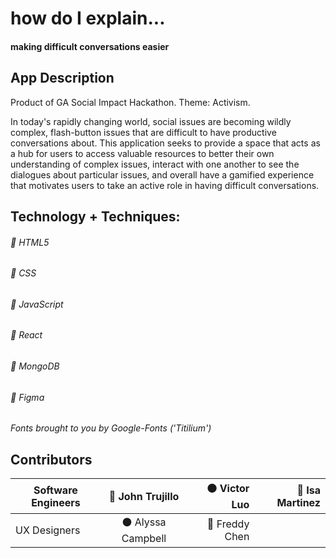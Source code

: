 # how do I explain...

#### making difficult conversations easier


## App Description

Product of GA Social Impact Hackathon. Theme: Activism.

In today's rapidly changing world, social issues are becoming wildly complex, flash-button issues that are difficult to have productive conversations about. This application seeks to provide a space that acts as a hub for users to access valuable resources to better their own understanding of complex issues, interact with one another to see the dialogues about particular issues, and overall have a gamified experience that motivates users to take an active role in having difficult conversations. 

## Technology + Techniques: 

###### :small_blue_diamond: HTML5

###### :small_blue_diamond: CSS

###### :small_blue_diamond: JavaScript

###### :small_blue_diamond: React

###### :small_blue_diamond: MongoDB

###### :small_blue_diamond: Figma


*Fonts brought to you by Google-Fonts ('Titilium')*


## Contributors

| Software Engineers | :large_blue_circle: John Trujillo | :black_circle: Victor Luo | :red_circle: Isa Martinez |
| ------------- |:-------------:| -----:| -----:|
| UX Designers |  :black_circle: Alyssa Campbell | :red_circle: Freddy Chen |
